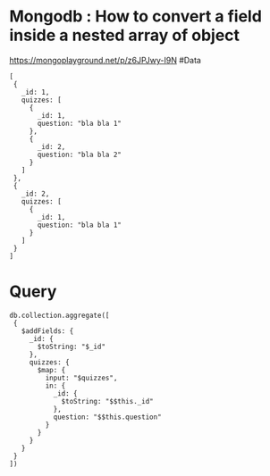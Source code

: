 # Mongodb : How to convert a field inside a nested array of object
https://mongoplayground.net/p/z6JPJwy-I9N
#Data
 ```
 [
  {
    _id: 1,
    quizzes: [
      {
        _id: 1,
        question: "bla bla 1"
      },
      {
        _id: 2,
        question: "bla bla 2"
      }
    ]
  },
  {
    _id: 2,
    quizzes: [
      {
        _id: 1,
        question: "bla bla 1"
      }
    ]
  }
]
 ```
 
 # Query
 ```
 db.collection.aggregate([
  {
    $addFields: {
      _id: {
        $toString: "$_id"
      },
      quizzes: {
        $map: {
          input: "$quizzes",
          in: {
            _id: {
              $toString: "$$this._id"
            },
            question: "$$this.question"
          }
        }
      }
    }
  }
])
 ```
